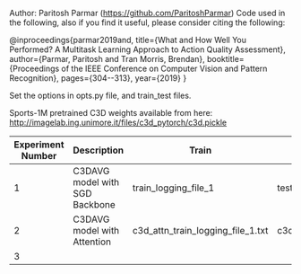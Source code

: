 Author: Paritosh Parmar (https://github.com/ParitoshParmar)
Code used in the following, also if you find it useful, please consider citing the following:

@inproceedings{parmar2019and,
  title={What and How Well You Performed? A Multitask Learning Approach to Action Quality Assessment},
  author={Parmar, Paritosh and Tran Morris, Brendan},
  booktitle={Proceedings of the IEEE Conference on Computer Vision and Pattern Recognition},
  pages={304--313},
  year={2019}
}

Set the options in opts.py file, and train_test files.

Sports-1M pretrained C3D weights available from here: http://imagelab.ing.unimore.it/files/c3d_pytorch/c3d.pickle



|  Experiment Number |  Description | Train  |  Test |  
|---|---|---|---|
| 1 | C3DAVG model with SGD Backbone  |  train_logging_file_1 | test_logging_file_1  |  
| 2 | C3DAVG model with Attention  | c3d_attn_train_logging_file_1.txt   | c3d_attn_test_logging_file_1.txt  |   
|3  |   |   |   |